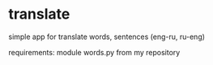# translate

simple app for translate words, sentences (eng-ru, ru-eng) 

requirements: module words.py from my repository
